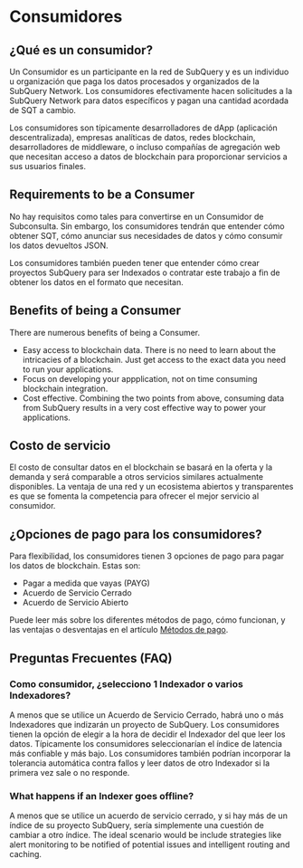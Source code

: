 # Consumidores

## ¿Qué es un consumidor?

Un Consumidor es un participante en la red de SubQuery y es un individuo u organización que paga los datos procesados y organizados de la SubQuery Network. Los consumidores efectivamente hacen solicitudes a la SubQuery Network para datos específicos y pagan una cantidad acordada de SQT a cambio.

Los consumidores son típicamente desarrolladores de dApp (aplicación descentralizada), empresas analíticas de datos, redes blockchain, desarrolladores de middleware, o incluso compañías de agregación web que necesitan acceso a datos de blockchain para proporcionar servicios a sus usuarios finales.

## Requirements to be a Consumer

No hay requisitos como tales para convertirse en un Consumidor de Subconsulta. Sin embargo, los consumidores tendrán que entender cómo obtener SQT, cómo anunciar sus necesidades de datos y cómo consumir los datos devueltos JSON.

Los consumidores también pueden tener que entender cómo crear proyectos SubQuery para ser Indexados o contratar este trabajo a fin de obtener los datos en el formato que necesitan.

## Benefits of being a Consumer

There are numerous benefits of being a Consumer.
 - Easy access to blockchain data. There is no need to learn about the intricacies of a blockchain. Just get access to the exact data you need to run your applications.
 - Focus on developing your appplication, not on time consuming blockchain integration.
 - Cost effective. Combining the two points from above, consuming data from SubQuery results in a very cost effective way to power your applications.

## Costo de servicio

El costo de consultar datos en el blockchain se basará en la oferta y la demanda y será comparable a otros servicios similares actualmente disponibles. La ventaja de una red y un ecosistema abiertos y transparentes es que se fomenta la competencia para ofrecer el mejor servicio al consumidor.

## ¿Opciones de pago para los consumidores?

Para flexibilidad, los consumidores tienen 3 opciones de pago para pagar los datos de blockchain. Estas son:

- Pagar a medida que vayas (PAYG)
- Acuerdo de Servicio Cerrado
- Acuerdo de Servicio Abierto

Puede leer más sobre los diferentes métodos de pago, cómo funcionan, y las ventajas o desventajas en el artículo [Métodos de pago](./payment-methods.md).

## Preguntas Frecuentes (FAQ)

### Como consumidor, ¿selecciono 1 Indexador o varios Indexadores?

A menos que se utilice un Acuerdo de Servicio Cerrado, habrá uno o más Indexadores que indizarán un proyecto de SubQuery. Los consumidores tienen la opción de elegir a la hora de decidir el Indexador del que leer los datos. Típicamente los consumidores seleccionarían el índice de latencia más confiable y más bajo. Los consumidores también podrían incorporar la tolerancia automática contra fallos y leer datos de otro Indexador si la primera vez sale o no responde.

### What happens if an Indexer goes offline?

A menos que se utilice un acuerdo de servicio cerrado, y si hay más de un índice de su proyecto SubQuery, sería simplemente una cuestión de cambiar a otro índice. The ideal scenario would be include strategies like alert monitoring to be notified of potential issues and intelligent routing and caching.
